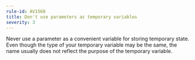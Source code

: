 ```yaml
---
rule-id: AV1568
title: Don't use parameters as temporary variables
severity: 3
---
```

Never use a parameter as a convenient variable for storing temporary state. Even though the type of your temporary variable may be the same, the name usually does not reflect the purpose of the temporary variable.
